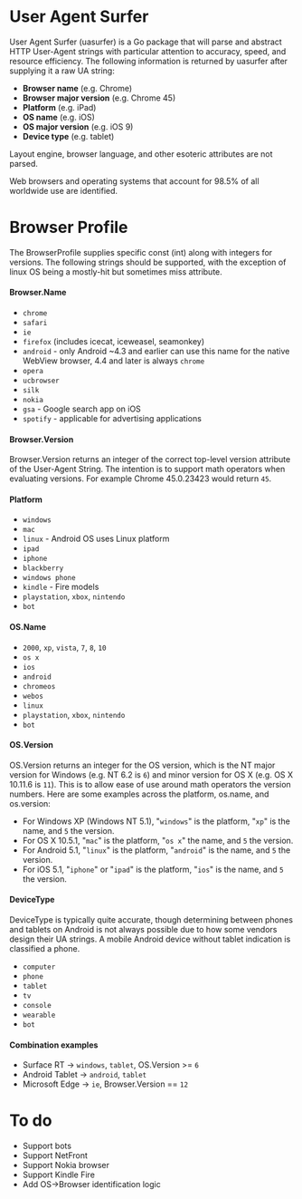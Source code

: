 # User Agent Surfer

User Agent Surfer (uasurfer) is a Go package that will parse and abstract HTTP User-Agent strings with particular attention to accuracy, speed, and resource efficiency. The following information is returned by uasurfer after supplying it a raw UA string:

* **Browser name** (e.g. Chrome)
* **Browser major version** (e.g. Chrome 45)
* **Platform** (e.g. iPad)
* **OS name** (e.g. iOS)
* **OS major version** (e.g. iOS 9)
* **Device type** (e.g. tablet)

Layout engine, browser language, and other esoteric attributes are not parsed.

Web browsers and operating systems that account for 98.5% of all worldwide use are identified.

# Browser Profile

The BrowserProfile supplies specific const (int)  along with integers for versions. The following strings should be supported, with the exception of linux OS being a mostly-hit but sometimes miss attribute.

#### Browser.Name
* `chrome`
* `safari`
* `ie`
* `firefox` (includes icecat, iceweasel, seamonkey)
* `android` - only Android ~4.3 and earlier can use this name for the native WebView browser, 4.4 and later is always `chrome`
* `opera`
* `ucbrowser`
* `silk`
* `nokia`
* `gsa` - Google search app on iOS
* `spotify` - applicable for advertising applications

#### Browser.Version

Browser.Version returns an integer of the correct top-level version attribute of the User-Agent String. The intention is to support math operators when evaluating versions. For example Chrome 45.0.23423 would return `45`.

#### Platform
* `windows`
* `mac`
* `linux` - Android OS uses Linux platform
* `ipad`
* `iphone`
* `blackberry`
* `windows phone`
* `kindle` - Fire models
* `playstation`, `xbox`, `nintendo`
* `bot`

#### OS.Name
* `2000`, `xp`, `vista`, `7`, `8`, `10`
* `os x`
* `ios`
* `android`
* `chromeos`
* `webos`
* `linux`
* `playstation`, `xbox`, `nintendo`
* `bot`

#### OS.Version

OS.Version returns an integer for the OS version, which is the NT major version for Windows (e.g. NT 6.2 is `6`) and minor version for OS X (e.g. OS X 10.11.6 is `11`). This is to allow ease of use around math operators the version numbers. Here are some examples across the platform, os.name, and os.version:

* For Windows XP (Windows NT 5.1), "`windows`" is the platform, "`xp`" is the name, and `5` the version.
* For OS X 10.5.1, "`mac`" is the platform, "`os x`" the name, and `5` the version.
* For Android 5.1, "`linux`" is the platform, "`android`" is the name, and `5` the version.
* For iOS 5.1, "`iphone`" or "`ipad`" is the platform, "`ios`" is the name, and `5` the version.

#### DeviceType
DeviceType is typically quite accurate, though determining between phones and tablets on Android is not always possible due to how some vendors design their UA strings. A mobile Android device without tablet indication is classified a phone.

* `computer`
* `phone`
* `tablet`
* `tv`
* `console`
* `wearable`
* `bot`

#### Combination examples
* Surface RT -> `windows`, `tablet`, OS.Version >= `6`
* Android Tablet -> `android`, `tablet`
* Microsoft Edge -> `ie`, Browser.Version == `12`

# To do

* Support bots
* Support NetFront
* Support Nokia browser
* Support Kindle Fire
* Add OS->Browser identification logic